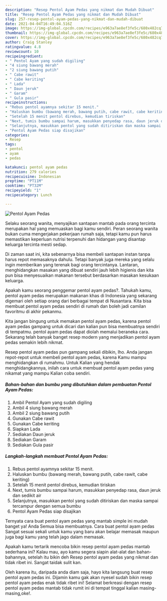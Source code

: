 ```yaml
---
description: "Resep Pentol Ayam Pedas yang nikmat dan Mudah Dibuat"
title: "Resep Pentol Ayam Pedas yang nikmat dan Mudah Dibuat"
slug: 257-resep-pentol-ayam-pedas-yang-nikmat-dan-mudah-dibuat
date: 2021-04-04T16:49:04.516Z
image: https://img-global.cpcdn.com/recipes/e963a7ae8ef3fe5c/680x482cq70/pentol-ayam-pedas-foto-resep-utama.jpg
thumbnail: https://img-global.cpcdn.com/recipes/e963a7ae8ef3fe5c/680x482cq70/pentol-ayam-pedas-foto-resep-utama.jpg
cover: https://img-global.cpcdn.com/recipes/e963a7ae8ef3fe5c/680x482cq70/pentol-ayam-pedas-foto-resep-utama.jpg
author: Craig Stanley
ratingvalue: 4.8
reviewcount: 10
recipeingredient:
- " Pentol Ayam yang sudah digiling"
- "4 siung bawang merah"
- "2 siung bawang putih"
- " Cabe rawit"
- " Cabe keriting"
- " Lada"
- " Daun jeruk"
- " Garam"
- " Gula pasir"
recipeinstructions:
- "Rebus pentol ayamnya sekitar 15 menit."
- "Haluskan bumbu (bawang merah, bawang putih, cabe rawit, cabe keriting)"
- "Setelah 15 menit pentol direbus, kemudian tiriskan"
- "Next, tumis bumbu sampai harum, masukkan penyedap rasa, daun jeruk dan sedikit air"
- "Selanjutnya, masukkan pentol yang sudah ditiriskan dan maska sampai tercampur dengan semua bumbu"
- "Pentol Ayam Pedas siap disajikan"
categories:
- Resep
tags:
- pentol
- ayam
- pedas

katakunci: pentol ayam pedas 
nutrition: 279 calories
recipecuisine: Indonesian
preptime: "PT11M"
cooktime: "PT32M"
recipeyield: "1"
recipecategory: Lunch

---
```



![Pentol Ayam Pedas](https://img-global.cpcdn.com/recipes/e963a7ae8ef3fe5c/680x482cq70/pentol-ayam-pedas-foto-resep-utama.jpg)

Selaku seorang wanita, menyajikan santapan mantab pada orang tercinta merupakan hal yang memuaskan bagi kamu sendiri. Peran seorang  wanita bukan cuma mengerjakan pekerjaan rumah saja, tetapi kamu pun harus memastikan keperluan nutrisi terpenuhi dan hidangan yang disantap keluarga tercinta mesti sedap.

Di zaman  saat ini, kita sebenarnya bisa membeli santapan instan tanpa harus repot memasaknya dahulu. Tetapi banyak juga mereka yang selalu ingin memberikan yang terenak bagi orang tercintanya. Lantaran, menghidangkan masakan yang dibuat sendiri jauh lebih higienis dan kita pun bisa menyesuaikan makanan tersebut berdasarkan masakan kesukaan keluarga. 



Apakah kamu seorang penggemar pentol ayam pedas?. Tahukah kamu, pentol ayam pedas merupakan makanan khas di Indonesia yang sekarang digemari oleh setiap orang dari berbagai tempat di Nusantara. Kita bisa membuat pentol ayam pedas sendiri di rumah dan boleh jadi camilan favoritmu di akhir pekanmu.

Kita jangan bingung untuk memakan pentol ayam pedas, karena pentol ayam pedas gampang untuk dicari dan kalian pun bisa membuatnya sendiri di tempatmu. pentol ayam pedas dapat diolah memalui beraneka cara. Sekarang telah banyak banget resep modern yang menjadikan pentol ayam pedas semakin lebih nikmat.

Resep pentol ayam pedas pun gampang sekali dibikin, lho. Anda jangan repot-repot untuk membeli pentol ayam pedas, karena Kamu mampu menghidangkan di rumahmu. Untuk Kalian yang hendak menghidangkannya, inilah cara untuk membuat pentol ayam pedas yang nikamat yang mampu Kalian coba sendiri.

<!--inarticleads1-->

##### Bahan-bahan dan bumbu yang dibutuhkan dalam pembuatan Pentol Ayam Pedas:

1. Ambil  Pentol Ayam yang sudah digiling
1. Ambil 4 siung bawang merah
1. Ambil 2 siung bawang putih
1. Gunakan  Cabe rawit
1. Gunakan  Cabe keriting
1. Siapkan  Lada
1. Sediakan  Daun jeruk
1. Sediakan  Garam
1. Sediakan  Gula pasir




<!--inarticleads2-->

##### Langkah-langkah membuat Pentol Ayam Pedas:

1. Rebus pentol ayamnya sekitar 15 menit.
1. Haluskan bumbu (bawang merah, bawang putih, cabe rawit, cabe keriting)
1. Setelah 15 menit pentol direbus, kemudian tiriskan
1. Next, tumis bumbu sampai harum, masukkan penyedap rasa, daun jeruk dan sedikit air
1. Selanjutnya, masukkan pentol yang sudah ditiriskan dan maska sampai tercampur dengan semua bumbu
1. Pentol Ayam Pedas siap disajikan




Ternyata cara buat pentol ayam pedas yang mantab simple ini mudah banget ya! Anda Semua bisa membuatnya. Cara buat pentol ayam pedas Sangat sesuai sekali untuk kamu yang baru akan belajar memasak maupun juga bagi kamu yang telah jago dalam memasak.

Apakah kamu tertarik mencoba bikin resep pentol ayam pedas mantab sederhana ini? Kalau mau, ayo kamu segera siapin alat-alat dan bahan-bahannya, setelah itu bikin deh Resep pentol ayam pedas yang nikmat dan tidak ribet ini. Sangat taidak sulit kan. 

Oleh karena itu, daripada anda diam saja, hayo kita langsung buat resep pentol ayam pedas ini. Dijamin kamu gak akan nyesel sudah bikin resep pentol ayam pedas enak tidak ribet ini! Selamat berkreasi dengan resep pentol ayam pedas mantab tidak rumit ini di tempat tinggal kalian masing-masing,oke!.

